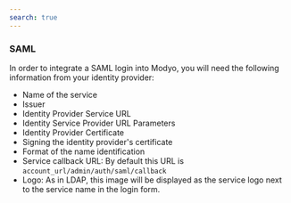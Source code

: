```yaml
---
search: true
---
```


### SAML

In order to integrate a SAML login into Modyo, you will need the following information from your identity provider:

- Name of the service
- Issuer
- Identity Provider Service URL
- Identity Service Provider URL Parameters
- Identity Provider Certificate
- Signing the identity provider's certificate
- Format of the name identification
- Service callback URL: By default this URL is `account_url/admin/auth/saml/callback`
- Logo: As in LDAP, this image will be displayed as the service logo next to the service name in the login form.